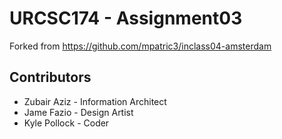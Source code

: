 # URCSC174 - Assignment03

Forked from https://github.com/mpatric3/inclass04-amsterdam

## Contributors
 * Zubair Aziz - Information Architect
 * Jame Fazio - Design Artist
 * Kyle Pollock - Coder
 
 

